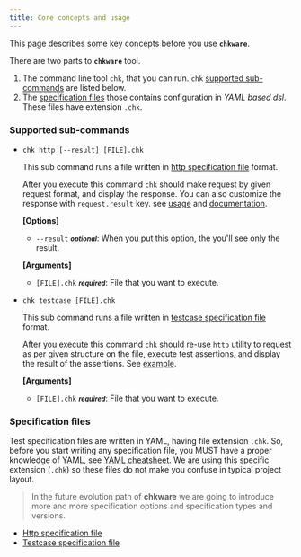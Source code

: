 ```yaml
---
title: Core concepts and usage
---
```


This page describes some key concepts before you use **`chkware`**.

There are two parts to **`chkware`** tool.

1. The command line tool `chk`, that you can run. `chk` [supported sub-commands](#supported-sub-commands) are listed below.
2. The [specification files](#specification-files) those contains configuration in _YAML based dsl_. These files have extension `.chk`.

### Supported sub-commands

- `chk http [--result] [FILE].chk`
  
  This sub command runs a file written in [http specification file](http-reference) format.
  
  After you execute this command `chk` should make request by given request format, and display the response. You can also customize the response with `request.result` key. see [usage](/Examples/http-examples#request-with-form) and [documentation](/References/http-reference).

  **[Options]**
  - `--result` <small>***optional***</small>: When you put this option, the you'll see only the result.

  **[Arguments]**
  - `[FILE].chk` <small>***required***</small>: File that you want to execute.

- `chk testcase [FILE].chk`
  
  This sub command runs a file written in [testcase specification file](testcase-reference) format.
  
  After you execute this command `chk` should re-use `http` utility to request as per given structure on the file, execute test assertions, and display the result of the assertions. See [example](/Examples/testcase-examples).

  **[Arguments]**
  - `[FILE].chk` <small>***required***</small>: File that you want to execute.

### Specification files

Test specification files are written in YAML, having file extension `.chk`. So, before you start writing any specification file, you MUST have a proper knowledge of YAML, see [YAML cheatsheet](https://quickref.me/yaml). We are using this specific extension (`.chk`) so these files do not make you confuse in typical project layout.

> In the future evolution path of **chkware** we are going to introduce more and more specification options and specification types and versions.

- [Http specification file](http-reference)
- [Testcase specification file](testcase-reference)
